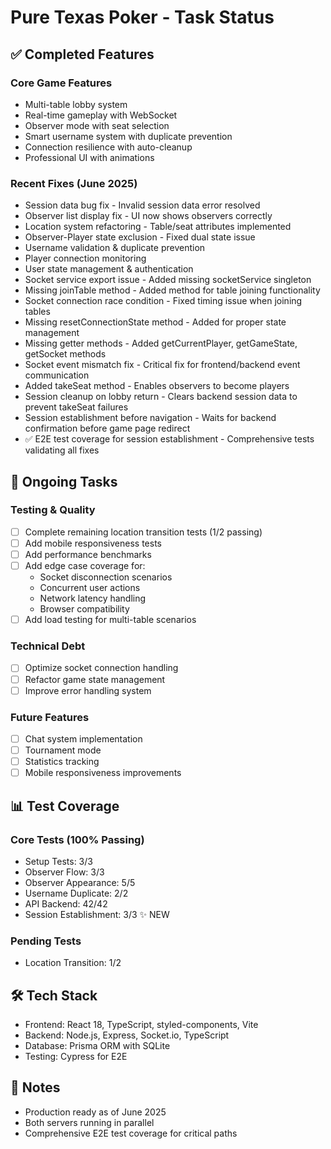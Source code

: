 # Pure Texas Poker - Task Status

## ✅ Completed Features

### Core Game Features
- Multi-table lobby system
- Real-time gameplay with WebSocket
- Observer mode with seat selection
- Smart username system with duplicate prevention
- Connection resilience with auto-cleanup
- Professional UI with animations

### Recent Fixes (June 2025)
- Session data bug fix - Invalid session data error resolved
- Observer list display fix - UI now shows observers correctly
- Location system refactoring - Table/seat attributes implemented
- Observer-Player state exclusion - Fixed dual state issue
- Username validation & duplicate prevention
- Player connection monitoring
- User state management & authentication
- Socket service export issue - Added missing socketService singleton
- Missing joinTable method - Added method for table joining functionality
- Socket connection race condition - Fixed timing issue when joining tables
- Missing resetConnectionState method - Added for proper state management
- Missing getter methods - Added getCurrentPlayer, getGameState, getSocket methods
- Socket event mismatch fix - Critical fix for frontend/backend event communication
- Added takeSeat method - Enables observers to become players
- Session cleanup on lobby return - Clears backend session data to prevent takeSeat failures
- Session establishment before navigation - Waits for backend confirmation before game page redirect
- ✅ E2E test coverage for session establishment - Comprehensive tests validating all fixes

## 🚧 Ongoing Tasks

### Testing & Quality
- [ ] Complete remaining location transition tests (1/2 passing)
- [ ] Add mobile responsiveness tests
- [ ] Add performance benchmarks
- [ ] Add edge case coverage for:
  - Socket disconnection scenarios
  - Concurrent user actions
  - Network latency handling
  - Browser compatibility
- [ ] Add load testing for multi-table scenarios

### Technical Debt
- [ ] Optimize socket connection handling
- [ ] Refactor game state management
- [ ] Improve error handling system

### Future Features
- [ ] Chat system implementation
- [ ] Tournament mode
- [ ] Statistics tracking
- [ ] Mobile responsiveness improvements

## 📊 Test Coverage

### Core Tests (100% Passing)
- Setup Tests: 3/3
- Observer Flow: 3/3
- Observer Appearance: 5/5
- Username Duplicate: 2/2
- API Backend: 42/42
- Session Establishment: 3/3 ✨ NEW

### Pending Tests
- Location Transition: 1/2

## 🛠️ Tech Stack
- Frontend: React 18, TypeScript, styled-components, Vite
- Backend: Node.js, Express, Socket.io, TypeScript
- Database: Prisma ORM with SQLite
- Testing: Cypress for E2E

## 📝 Notes
- Production ready as of June 2025
- Both servers running in parallel
- Comprehensive E2E test coverage for critical paths
